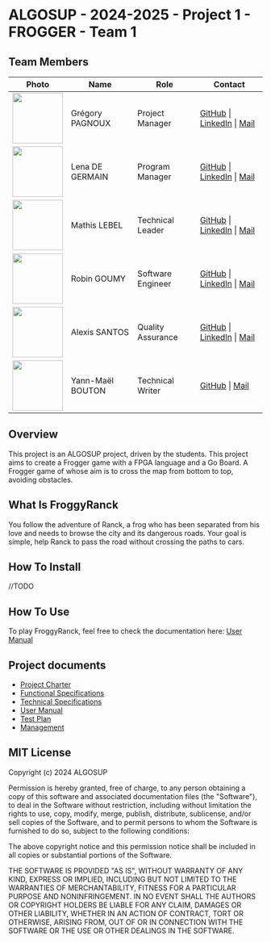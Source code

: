 # ALGOSUP - 2024-2025 - Project 1 - FROGGER - Team 1

## Team Members
| Photo | Name | Role | Contact |
|---|---|---|---|
| <img src="https://ca.slack-edge.com/T07NMGKN89J-U07NG76JG21-c0a56378ea45-512" width="100" height="100">| Grégory PAGNOUX | Project Manager | [GitHub](https://github.com/Gregory-Pagnoux) \| [LinkedIn](https://www.linkedin.com/in/grégory-pagnoux-313b3a251/) \| [Mail](mailto:gregory.pagnoux@algosup.com) |
| <img src="https://ca.slack-edge.com/T019N8PRR7W-U07DQ644220-32f6fb88c2d8-192" width="100" height="100"> | Lena DE GERMAIN | Program Manager | [GitHub](https://github.com/lenadg18) \| [LinkedIn](https://www.linkedin.com/in/lena-degermain-5535a032a/) \| [Mail](mailto:lena.degermain@algosup.com) |
| <img src="https://ca.slack-edge.com/T07NMGKN89J-U07NJUJGP19-g3711fcc3b4b-512" width="100" height="100"> | Mathis LEBEL | Technical Leader | [GitHub](https://github.com/mathislebel) \| [LinkedIn](https://www.linkedin.com/in/mathis-lebel-429114293/) \| [Mail](mailto:mathis.lebel@algosup.com) |
| <img src="https://ca.slack-edge.com/T019N8PRR7W-U07EAF600RE-712036a7e97f-512" width="100" height="100"> | Robin GOUMY | Software Engineer | [GitHub](https://github.com/RobinGOUMY) \| [LinkedIn](https://www.linkedin.com/in/robin-goumy-66452832a/) \| [Mail](mailto:robin.goumy@algosup.com) |
| <img src="https://ca.slack-edge.com/T07NMGKN89J-U07NCGVBHGE-9217f9ed5380-512" width="100" height="100"> | Alexis SANTOS | Quality Assurance | [GitHub](https://github.com/Mamoru-fr) \| [LinkedIn](https://www.linkedin.com/in/alexis-santos-83481031b/) \| [Mail](mailto:alexis.santos@algosup.com) |
| <img src="https://ca.slack-edge.com/T019N8PRR7W-U07EAF5MLU8-cbf39e86ee82-512" width="100" height="100"> | Yann-Maël BOUTON | Technical Writer | [GitHub](https://github.com/devnjoyer) \| [Mail](mailto:yann-mael.bouton@algosup.com) |

## Overview

This project is an ALGOSUP project, driven by the students. This project aims to create a Frogger game with a FPGA language and a Go Board. A Frogger game of whose aim is to cross the map from bottom to top, avoiding obstacles.

## What Is FroggyRanck

You follow the adventure of Ranck, a frog who has been separated from his love and needs to browse the city and its dangerous roads. Your goal is simple, help Ranck to pass the road without crossing the paths to cars.

## How To Install

//TODO

## How To Use

To play FroggyRanck, feel free to check the documentation here: [User Manual](https://github.com/algosup/2024-2025-project-1-fpga-team-1/blob/main/User_Manual.pdf)

## Project documents

- [Project Charter]()
- [Functional Specifications](https://github.com/algosup/2024-2025-project-1-fpga-team-1/blob/main/Functionnal_Specification.md)
- [Technical Specifications](https://github.com/algosup/2024-2025-project-1-fpga-team-1/blob/main/thecnical_Specification.md)
- [User Manual](https://github.com/algosup/2024-2025-project-1-fpga-team-1/blob/main/User_Manual.pdf)
- [Test Plan](https://github.com/algosup/2024-2025-project-1-fpga-team-1/blob/main/Test_Plan.md)
- [Management]()

## MIT License

Copyright (c) 2024 ALGOSUP

Permission is hereby granted, free of charge, to any person obtaining a copy
of this software and associated documentation files (the "Software"), to deal
in the Software without restriction, including without limitation the rights
to use, copy, modify, merge, publish, distribute, sublicense, and/or sell
copies of the Software, and to permit persons to whom the Software is
furnished to do so, subject to the following conditions:

The above copyright notice and this permission notice shall be included in all
copies or substantial portions of the Software.

THE SOFTWARE IS PROVIDED "AS IS", WITHOUT WARRANTY OF ANY KIND, EXPRESS OR
IMPLIED, INCLUDING BUT NOT LIMITED TO THE WARRANTIES OF MERCHANTABILITY,
FITNESS FOR A PARTICULAR PURPOSE AND NONINFRINGEMENT. IN NO EVENT SHALL THE
AUTHORS OR COPYRIGHT HOLDERS BE LIABLE FOR ANY CLAIM, DAMAGES OR OTHER
LIABILITY, WHETHER IN AN ACTION OF CONTRACT, TORT OR OTHERWISE, ARISING FROM,
OUT OF OR IN CONNECTION WITH THE SOFTWARE OR THE USE OR OTHER DEALINGS IN THE
SOFTWARE.
